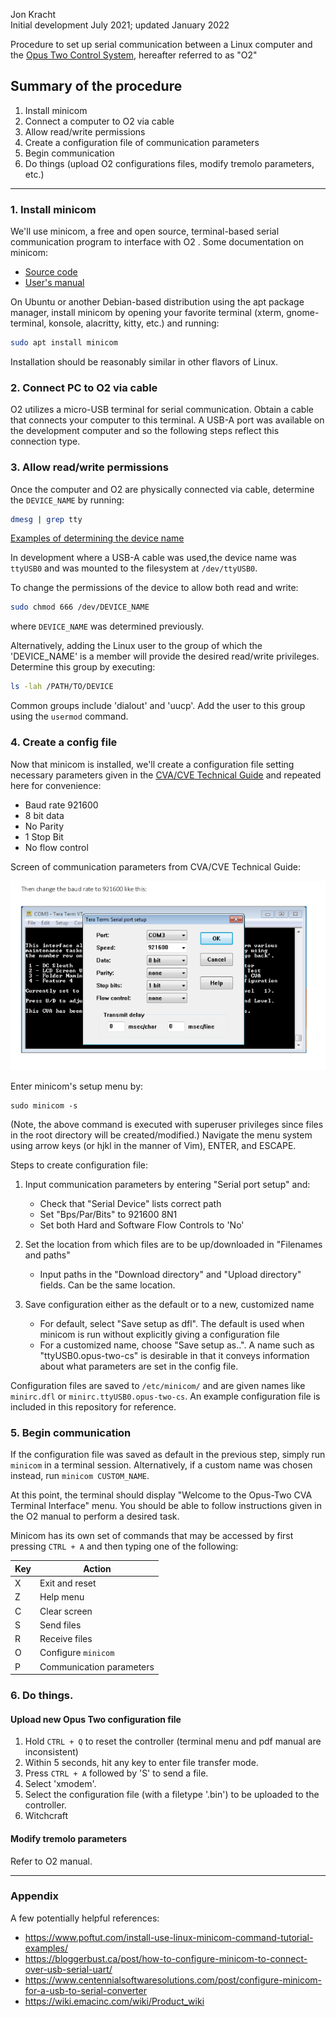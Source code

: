Jon Kracht   
Initial development July 2021; updated January 2022


Procedure to set up serial communication between a Linux computer and the [Opus Two Control System](https://www.opustwoics.com/), hereafter referred to as "O2"



## Summary of the procedure  
1. Install minicom 
2. Connect a computer to O2 via cable  
3. Allow read/write permissions 
4. Create a configuration file of communication parameters  
5. Begin communication  
6. Do things (upload O2 configurations files, modify tremolo parameters, etc.)  



---


### 1.  Install minicom


We'll use minicom, a free and open source, terminal-based serial communication program to interface with O2 .  Some documentation on minicom:
* [Source code](https://salsa.debian.org/minicom-team/minicom)  
* [User's manual](https://www.man7.org/linux/man-pages/man1/minicom.1.html)

On Ubuntu or another Debian-based distribution using the apt package manager, install minicom by opening your favorite terminal (xterm, gnome-terminal, konsole, alacritty, kitty, etc.) and running:
```bash
sudo apt install minicom
```

Installation should be reasonably similar in other flavors of Linux.


### 2.  Connect PC to O2 via cable


O2 utilizes a micro-USB terminal for serial communication.  Obtain a cable that connects your computer to this terminal.   A USB-A port was available on the development computer and so the following steps reflect this connection type.



### 3. Allow read/write permissions 

Once the computer and O2 are physically connected via cable,  determine the `DEVICE_NAME` by running:  
```bash
dmesg | grep tty
```
[Examples of determining the device name](https://help.ubuntu.com/community/Minicom)

In development where a USB-A cable was used,the device name was `ttyUSB0` and was mounted to the filesystem at `/dev/ttyUSB0`.

To change the permissions of the device to allow both read and write:

```BASH
sudo chmod 666 /dev/DEVICE_NAME
```
where `DEVICE_NAME` was determined previously.

Alternatively, adding the Linux user to the group of which the 'DEVICE_NAME' is a member will provide the desired read/write privileges.  Determine this group by executing:
```bash
ls -lah /PATH/TO/DEVICE
```

Common groups include 'dialout' and 'uucp'.  Add the user to this group using the `usermod` command.

### 4.  Create a config file

Now that minicom is installed, we'll create a configuration file setting necessary parameters given in the [CVA/CVE Technical Guide](https://www.opustwoics.com/s/ARM-TG-Updaters.pdf) and repeated here for convenience:
* Baud rate 921600 
* 8 bit data 
* No Parity 
* 1 Stop Bit
* No flow control

Screen of communication parameters from CVA/CVE Technical Guide:

![O2-settings](/opus-two-serial-settings.png)

Enter minicom's setup menu by:
```vim
sudo minicom -s
```

(Note, the above command is executed with superuser privileges since files in the root directory will be created/modified.)  Navigate the menu system using arrow keys (or hjkl in the manner of Vim), ENTER, and ESCAPE.

Steps to create configuration file:
1. Input communication parameters by entering "Serial port setup" and:
    * Check that "Serial Device" lists correct path
    * Set "Bps/Par/Bits" to 921600 8N1
    * Set both Hard and Software Flow Controls to 'No'

2. Set the location from which files are to be up/downloaded in "Filenames and paths"
    * Input paths in the "Download directory" and "Upload directory" fields.  Can be the same location.

3. Save configuration either as the default or to a new, customized name
    * For default, select "Save setup as dfl". The default is used when minicom is run without explicitly giving a configuration file
    * For a customized name, choose "Save setup as..".  A name such as "ttyUSB0.opus-two-cs" is desirable in that it conveys information about what parameters are set in the config file.

Configuration files are saved to `/etc/minicom/` and are given names like `minirc.dfl` or `minirc.ttyUSB0.opus-two-cs`.  An example configuration file is included in this repository for reference.



### 5.  Begin communication


If the configuration file was saved as default in the previous step, simply run `minicom` in a terminal session.  Alternatively, if a custom name was chosen instead, run `minicom CUSTOM_NAME`.

At this point, the terminal should display "Welcome to the Opus-Two CVA Terminal Interface" menu.
You should be able to follow instructions given in the O2 manual to perform a desired task.


Minicom has its own set of commands that may be accessed by first pressing `CTRL + A` and then typing one of the following:


| Key | Action |
| --- | --- |
| X | Exit and reset |
| Z | Help menu |
| C | Clear screen |
| S | Send files |
| R | Receive files |
| O | Configure `minicom` |
| P | Communication parameters |


### 6.  Do things.

#### Upload new Opus Two configuration file
1.  Hold `CTRL + Q` to reset the controller (terminal menu and pdf manual are inconsistent)
2.  Within 5 seconds, hit any key to enter file transfer mode.
3.  Press `CTRL + A` followed by 'S' to send a file.  
4.  Select 'xmodem'.  
5.  Select the configuration file (with a filetype '.bin') to be uploaded to the controller.
6.  Witchcraft

#### Modify tremolo parameters

Refer to O2 manual.

---

### Appendix

A few potentially helpful references:
* https://www.poftut.com/install-use-linux-minicom-command-tutorial-examples/
* https://bloggerbust.ca/post/how-to-configure-minicom-to-connect-over-usb-serial-uart/
* https://www.centennialsoftwaresolutions.com/post/configure-minicom-for-a-usb-to-serial-converter
* https://wiki.emacinc.com/wiki/Product_wiki


